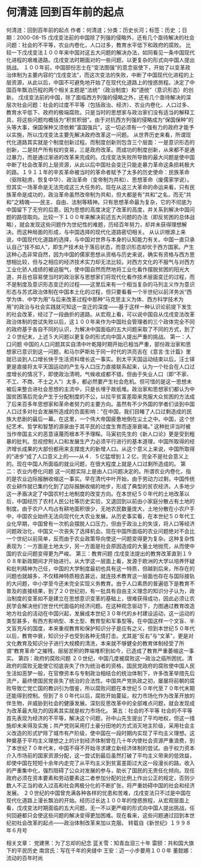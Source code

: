 # 何清涟  回到百年前的起点

何清涟：回到百年前的起点
作者：何清涟；分类：历史长河；标签：历史 ；日期：2000-08-15
戊戌变法前的中国除了列强的侵略外，还有几个亟待解决的社会问题：社会的不平等，农业内卷化，人口过多，教育水平低下和政府的腐败。
比较一下戊戌变法１００年来中国对这五大问题的解决办法，如同看见一条中国现代化进程的艰难道路。戊戌变法时期面对的一些问题，以更复杂的形式向中国人提出挑战。
１００年前，中国部份志士在“变法图强”的意念驱使下，开始了以变革政治体制为主要内容的“戊戌变法”，而这次变法的失败，中断了中国现代化进程的上层资源，从此以后，中国不可避免地开始了在现代化道路上的惶惑旅程。决定了中国百年飘泊历程的两个相关主题是“法统”（政治制度）和“道统”（意识形态）的创新。
戊戌变法前的中国，除了面临西方列强的侵略之外，还有几个亟待解决的深层次社会问题：社会的过度不平等（包括政治、经济）、农业内卷化、人口过多、教育水平低下、政府的极端腐败。只是当时的思想家与政治家们没有适当的解释工具，将这些问题均概括为“积贫积弱”。由于对抗西方列强的侵略成为“保国保种”的头等大事，保国保种又须依赖“富国强兵”，这一切必须有一个强有力的政府才能予以实施，所以戊戌变法主要先解决政府改革这一问题。
从世界历史来看，所谓现代化道路其实就是个制度创新过程。而制度创新则包含三个层面：一是意识形态的创新，二是财产所有权的变易，三是政府改革。而成功的制度创新，从来都不是通过暴力，而是通过渐进的改革来完成的。戊戌变法失败所导致的最大问题是使中国中断了社会改革的上层资源，从此以后中国社会变迁只能走暴力革命这条损耗极大的路。１９１１年的辛亥革命被当时的革命者赋予了太多的历史使命：民族革命（驱除鞑虏，恢复中华）、政治革命（变帝制为共和）、思想革命（废儒家学说）。但其实一场革命是无法完成这三大任务的。现在从这三大革命的命运来看，只有民族革命是成功的，政治革命虽然改帝制为共和，但大都是有“共和”之名，而无“共和”之精魄——民主、自由、法制等精神。只有思想革命最为复杂，它的不彻底为中国留下了无穷的后患，因为思想的高度决定了改革的高度，并关系到解决中国问题的路径取向。比较一下１００年来解决前述五大问题的办法（即反贫困的总体战略），就会发现这些问题作为世纪性的难题，历经百年努力，却并未获得理想解决。而这种局面的形成，与中国选择的现代化道路密切相关。
从认识根源上来说，中国现代化道路的选择，与中国对世界与本身的认知能力有关。中国一直只承认自己“技不如人”，即生产技术处于落后状态，而意识形态却优于西方国家。产生这种心态非常自然，因为中国的儒家思想从资格与历史来说，确实有资格与西方思想相比较，但与之相应的经济技术实力却无法比较。对西方文化的不服气与对西方工业化骄人成绩的被迫服气，使中国自然而然地将工业化看作摆脱贫困的阳光大道，并且也容易使当时的政治家与思想家们将现代化看作技术层面变迁的过程，而不是制度及意识形态变迁的过程——这里后来有一个相当复杂的马列主义作为意识形态与苏式政治体制在中国本土化的过程，但只要看看一个半世纪以前洋务派“西学为体、中学为用”与后来改革过程中那种“马克思主义为体、西方科学技术为用”的政治与社会实践就可知这一变迁的深度——基于这样一种认识论前提下发生的社会改革，经过了一段曲折的道路。从宏观上看，可以说中国自从戊戌变法改革政治体制的尝试失败以后，这１００年来作为中国社会管理者的三个政体完全不同的政府基于各自不同的认识，为解决中国面临的五大问题采取了不同的方式，到了２０世纪末，上述５大问题以更复杂的形式向中国人提出严重的挑战。
第一：人口问题
中国的人口问题其实自清中叶乾隆时期开始已相当严重，部份政治家和思想家已意识到这一问题，和马尔萨斯处于同一时代的洪亮吉在《意言·生计篇》里就已谈到人口增长快于生活资料增长这一事实。到太平天国运动结束以后，汪士铎更是直接将太平天国运动的产生与人口压力直接联系起来，认为一个社会在人口过度增长的情况下，即使政治清明，气候收成都不错，但由于失业人口（即“不家、不工、不商、不士之人”）太多，都必然要产生社会危机。但可惜的是这一思想未被后来整合进社会思想的主流中，只是长埋于故纸堆。政治家和思想家们都认为中国贫困落后完全产生于分配制度的不公，以拉平贫富差距来克服大众贫困的方法成了后来百多年思想家和革命者努力的主要方向。虽然有不少外国的学者们谈到中国人口过多对社会发展所造成的负面影响：“在中国，我们目睹了人口过剩造成的民族大悲剧的最后一幕。在这里，一个伟大帝国疲惫地倒在尘土之中。中国，这个世纪艺术、哲学和智慧的源泉由于其平民的过度生育而逐渐衰竭。”
这种批评当时被当作帝国主义的恶意诬蔑而根本不予理睬。马寅初先生的《新人口论》更是受到粗暴的批判。忽视控制人口和发展生产力必须平行进行的基本道理，中国所取得的经济增长成果的大部份都用来支撑庞大的新增人口。从这个意义上来说，中国所取得的“进步”成了人口意义上的——从４．５亿猛增到１２亿，完全不是社会意义上的。现在中国人所面临的就业问题，在很大程度上就是人口过剩所造成的。
第二：农业内卷化问题
这一问题实际上是由人口问题决定的。所谓农业内卷化，指的是农业边际报酬收缩这一事实。早在清代中叶开始，由于劳动力过剩，中国传统农业耕作就已集约化到了边际报酬收缩的地步，形成了典型的贫农经济。人多地少这一矛盾决定了中国农村土地制度的改变方向。在本世纪５０年代的土地改革以后，中国经历了农村人民公社等历史实验，又退回到以前由小家庭分散占有土地的制度。由于农户人均占有耕地面积很少，无地农民数量庞大，土地分散在小农户手中，中国农业始终无法向现代化大农业发展。从历史事实看，在本世纪５０年代工业化早期，中国曾有一次机会摆脱人口压力，但由于政治上的失误，将人口等经济问题政治化，中国又一次丧失了选择机会。现在中国所面临的农业问题绝对不会比一个世纪以前简单，反而由于农业政策导向使这一问题变得更为复杂。这种复杂性表现为：一方面是土地太少，另一方面是社会原因造成的大量土地抛荒，从而使中国的农业问题变得更为严峻。
第三：教育问题
戊戌变法提出的教育改革直到１９０８年新政期间才开始进行。从大学这一层面上看，发源于欧洲的大学以培养怀疑和批判精神为己任，中国的大学制度最初也具有这一特质，但越到后来，所存在的问题也就越多，不仅精神特质相去甚远，就连技术教育这一层面也存在与国际接轨的大问题，中小学至今还未完全实现义务教育。由于人口素质的普遍低下是教育不普及的直接结果，到了２０世纪初，有一批具有自由主义理念的知识分子认为，政治制度的变革如不是建立在思想意识变革的基础上，很难获得成功，因此必须让农民学会解决他们世世代代面临的经济问题。在这种观念驱动下，力图通过教育改造地方社会的活动在中国兴起，发展成本世纪３０年代的乡村建设运动，这一运动的类型甚多，有西方影响型、本土型、教育型和军事型等。在中国这样一个文盲、半文盲充斥的国度，本来重视教育和保护知识分子是应有之义，但到本世纪５０年代以后，教育中衰，知识分子也受到各种无情打击。尤其是“反右”与“文革”，更是对文化教育及知识分子进行大规模的清洗，本来就不够健全的教育体制经受了所谓“教育革命”之摧残，层层淤积的弊端堆积到如今，已造成了教育严重萎缩这一事实。
第四：政府的腐败问题
２０世纪，中国几度被腐败这一政治之癌所困扰。清政府的腐败无能使它彻底丧失了作为统治者的资格，国民党政府的腐败使中国人民生活如恶梦一般，在官僚资本与专制政治相结合的统治体制下，许多改革举措先后流产，最终使国民党丧失了统治的合法性。中国共产党执政之初，屡屡将前朝的腐败导致亡党亡国的教训引为借鉴，所以腐败问题在本世纪５０年代至７０年代末期还能得到控制。但到了８０年代以后，腐败开始蔓延，权力市场化作为改革开放的伴生物，并威胁到社会的健康发展。深刻反思改革中的全部难点问题，就会发现成为改革最大阻力的因素其实就是权力市场化。
第五：社会的不平等
社会的不平等首先表现为经济的不平等，解决这个问题，孙中山先生提出了平均地权，但这一措施却未来得及实施；共产党则采用打土豪分田地的方式消灭地主阶级，采用社会主义改造的形式铲除了城市有产阶级，使中国在一段时期内实现了平均主义理想。这种奠基于平均主义理想之上的计划经济体制曾在几十年内使社会资源严重浪费，到了本世纪７０年代末，中国不得不开始寻求建立新经济体制的尝试。由于权力资本介入市场前的国家资源分配，这一尝试到最后虽然打破了平均主义带来的低效益，却使中国在短短十余年内走完了从平均主义到贫富差距过大这一段漫长的路。收入的严重集中化，强烈阻碍了公众对发展的参与，助长了国民的无责任化倾向。现任政府必须在资本要素和劳动要素这二者参加分配的比例上作出公正的规定，否则少数人不正当的收入过高和社会两极分化的不断扩张，将严重妨碍中国的社会和经济发展。
２０世纪的中国曾充满各种各样的忧患和苦难，戊戌变法只不过是中国在现代化道路上漫长飘泊的开始。经历过长达１００年的惶惑旅程，从宏观层面上看，戊戌变法时期面临的五大问题，无一不以更严峻的形式向中国人提出挑战，任何回避都只会使这些问题的解决变得更加困难。现在看来，这些问题通过回到本世纪初社会改革的起点——政治体制改革来加以克服。
转载自《新世纪》１９９８年６月号

相关文章：
党建黑：为了忘却的纪念
蓝关雪：知青血泪三十年
雷颐：共和国大旗下的平民历史
南宫氏：写在千年的夹缝中
王安：迈一小步要用１００年
董懿娜：流动的百年时尚